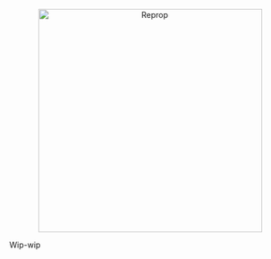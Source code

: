 <!--- THIS IS A COMPUTED FILE. DO NOT EDIT. EDIT `/home/romu/code/reprop/readme.template.md` INSTEAD. -->
[<p align="center"><img src='https://github.com/brillout-test/reprop-test/blob/master/logo/logo-title.svg' width=400 style="max-width:100%;" alt="Reprop"/></p>](https://github.com/brillout/reprop)

Wip-wip
